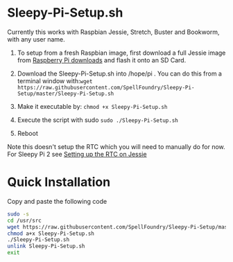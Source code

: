 # Sleepy-Pi-Setup.sh


Currently this works with Raspbian Jessie, Stretch, Buster and Bookworm, with any user name. 

1. To setup from a fresh Raspbian image, first download a full Jessie image from [Raspberry Pi downloads] and flash it onto an SD Card.

2. Download the Sleepy-Pi-Setup.sh into /hope/pi . You can do this from a terminal window with:`wget https://raw.githubusercontent.com/SpellFoundry/Sleepy-Pi-Setup/master/Sleepy-Pi-Setup.sh`

3. Make it executable by: `chmod +x Sleepy-Pi-Setup.sh`

4. Execute the script with sudo `sudo ./Sleepy-Pi-Setup.sh`

5. Reboot

Note this doesn't setup the RTC which you will need to manually do for now. For Sleepy Pi 2 see [Setting up the RTC on Jessie]

# Quick Installation

Copy and paste the following code

```sh
sudo -s
cd /usr/src
wget https://raw.githubusercontent.com/SpellFoundry/Sleepy-Pi-Setup/master/Sleepy-Pi-Setup.sh
chmod a+x Sleepy-Pi-Setup.sh
./Sleepy-Pi-Setup.sh
unlink Sleepy-Pi-Setup.sh
exit
```

[Raspberry Pi downloads]: https://www.raspberrypi.org/downloads/raspbian/

[Setting up the RTC on Jessie]: http://spellfoundry.com/setting-up-the-real-time-clock-on-raspbian-jessie/
